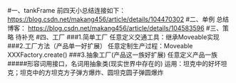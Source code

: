 #一、tankFrame
前四天小总结连接如下：
https://blog.csdn.net/makang456/article/details/104470302
#二、单例
总结博客：
https://blog.csdn.net/makang456/article/details/104583596
#三、策略
待补充
#四、工厂
###1.简单工厂
任意定义交通工具：继承Moveable实现
###2.工厂方法（产品单一好扩展）
任意定制生产过程：Moveable XXXFactory.create()
###3.抽象工厂(产品这一族好扩展)
任意定义产品一族
#####形容词用接口，名词用抽象类(现实世界中存在的)
运用：坦克中的好坏坦克；坦克中的方坦克方子弹方爆炸、圆坦克圆子弹圆爆炸